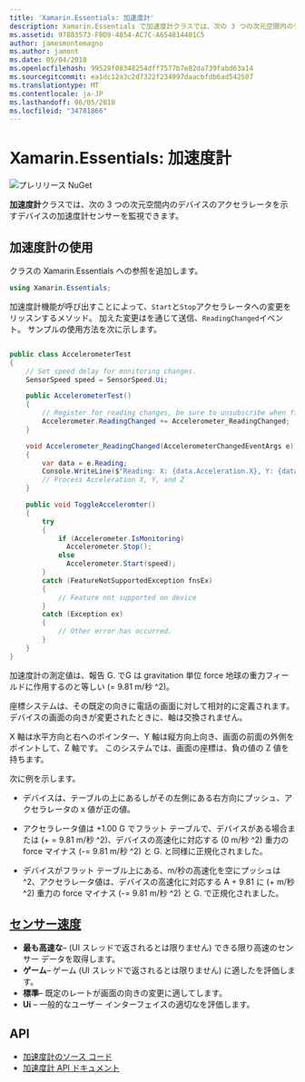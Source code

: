 ```yaml
---
title: 'Xamarin.Essentials: 加速度計'
description: Xamarin.Essentials で加速度計クラスでは、次の 3 つの次元空間内のデバイスのアクセラレータを示すデバイスの加速度計センサーを監視できます。
ms.assetid: 97883573-F0D9-4854-AC7C-A654814401C5
author: jamesmontemagno
ms.author: jamont
ms.date: 05/04/2018
ms.openlocfilehash: 99529f08348254dff7577b7e82da739fabd63a14
ms.sourcegitcommit: ea1dc12a3c2d7322f234997daacbfdb6ad542507
ms.translationtype: MT
ms.contentlocale: ja-JP
ms.lasthandoff: 06/05/2018
ms.locfileid: "34781866"
---
```

# <a name="xamarinessentials-accelerometer"></a>Xamarin.Essentials: 加速度計

![プレリリース NuGet](~/media/shared/pre-release.png)

**加速度計**クラスでは、次の 3 つの次元空間内のデバイスのアクセラレータを示すデバイスの加速度計センサーを監視できます。

## <a name="using-accelerometer"></a>加速度計の使用

クラスの Xamarin.Essentials への参照を追加します。

```csharp
using Xamarin.Essentials;
```

加速度計機能が呼び出すことによって、`Start`と`Stop`アクセラレータへの変更をリッスンするメソッド。 加えた変更はを通じて送信、`ReadingChanged`イベント。 サンプルの使用方法を次に示します。

```csharp

public class AccelerometerTest
{
    // Set speed delay for monitoring changes.
    SensorSpeed speed = SensorSpeed.Ui;

    public AccelerometerTest()
    {
        // Register for reading changes, be sure to unsubscribe when finished
        Accelerometer.ReadingChanged += Accelerometer_ReadingChanged;
    }

    void Accelerometer_ReadingChanged(AccelerometerChangedEventArgs e)
    {
        var data = e.Reading;
        Console.WriteLine($"Reading: X: {data.Acceleration.X}, Y: {data.Acceleration.Y}, Z: {data.Acceleration.Z}");
        // Process Acceleration X, Y, and Z
    }

    public void ToggleAcceleromter()
    {
        try
        {
            if (Accelerometer.IsMonitoring)
              Accelerometer.Stop();
            else
              Accelerometer.Start(speed);
        }
        catch (FeatureNotSupportedException fnsEx)
        {
            // Feature not supported on device
        }
        catch (Exception ex)
        {
            // Other error has occurred.
        }
    }
}
```

加速度計の測定値は、報告 G. でG は gravitation 単位 force 地球の重力フィールドに作用するのと等しい (= 9.81 m/秒 ^2)。

座標システムは、その既定の向きに電話の画面に対して相対的に定義されます。 デバイスの画面の向きが変更されたときに、軸は交換されません。

X 軸は水平方向と右へのポインター、Y 軸は縦方向上向き、画面の前面の外側をポイントして、Z 軸です。 このシステムでは、画面の座標は、負の値の Z 値を持ちます。

次に例を示します。

* デバイスは、テーブルの上にあるしがその左側にある右方向にプッシュ、アクセラレータの x 値が正の値。

* アクセラレータ値は +1.00 G でフラット テーブルで、デバイスがある場合または (+ = 9.81 m/秒 ^2)、デバイスの高速化に対応する (0 m/秒 ^2) 重力の force マイナス (-= 9.81 m/秒 ^2) と G. と同様に正規化されました。

* デバイスがフラット テーブル上にある、m/秒の高速化を空にプッシュは ^2、アクセラレータ値は、デバイスの高速化に対応する A + 9.81 に (+ m/秒 ^2) 重力の force マイナス (-= 9.81 m/秒 ^2) と G. で正規化されました。 

## <a name="sensor-speedxrefxamarinessentialssensorspeed"></a>[センサー速度](xref:Xamarin.Essentials.SensorSpeed)

- **最も高速な**– (UI スレッドで返されるとは限りません) できる限り高速のセンサー データを取得します。
- **ゲーム**– ゲーム (UI スレッドで返されるとは限りません) に適したを評価します。
- **標準**– 既定のレートが画面の向きの変更に適してします。
- **Ui** – 一般的なユーザー インターフェイスの適切なを評価します。

## <a name="api"></a>API

- [加速度計のソース コード](https://github.com/xamarin/Essentials/tree/master/Xamarin.Essentials/Accelerometer)
- [加速度計 API ドキュメント](xref:Xamarin.Essentials.Accelerometer)
